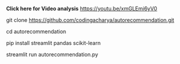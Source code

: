 **Click here for Video analysis** https://youtu.be/xmGLEmi6yV0



git clone https://github.com/codingacharya/autorecommendation.git

cd autorecommendation

pip install streamlit pandas scikit-learn

streamlit run autorecommendation.py
